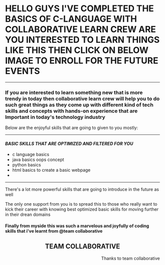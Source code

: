 # HELLO GUYS I'VE COMPLETED THE BASICS OF C-LANGUAGE WITH COLLABORATIVE LEARN CREW ARE YOU INTERESTED TO LEARN THINGS LIKE THIS THEN CLICK ON BELOW IMAGE TO ENROLL FOR THE FUTURE EVENTS
<hr>
<h3>If you are interested to learn something new that is more trendy in today then collaborative learn crew will help you to do such great things as they come up with different kind of tech skills and concepts with hands-on experience that are Important in today's technology industry </h3>
<p>Below are the enjoyful skills that are going to given to you mostly:</p>
<hr>
<h4><em>BASIC SKILLS THAT ARE OPTIMIZED AND FILTERED FOR YOU</em></h4> 
<ul>
  <li>c language basics</li>
  <li>java basics oops concept</li>
  <li>python basics</li>
  <li>html basics to create a basic webpage</li>
  <li></li>
</ul>
<hr>
<p>There's a lot more powerful skills that are going to introduce in the future as well</p>
</h3>The only one support from you is to spread this to those who really want to kick their career with knowing best optimized basic skills for moving further in their drean domains</h3>
<h4>Finally from myside this was such a marvelous and joyfully of coding skills that i've learnt from @team collaborative</h4>
<h2 align="center">TEAM COLLABORATIVE</h2>
<p align="right">Thanks to team collaborative</p>
 
